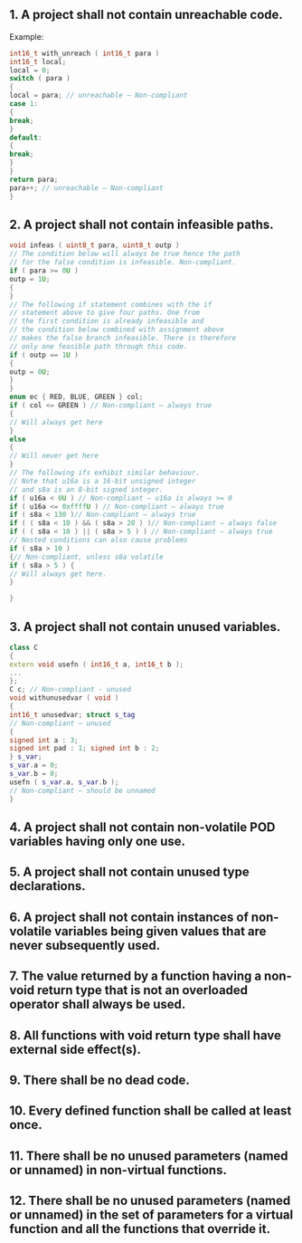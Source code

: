 
##  1. A project shall not contain unreachable code. 
Example:
```cpp
int16_t with_unreach ( int16_t para )
int16_t local;
local = 0;
switch ( para )
{
local = para; // unreachable – Non-compliant
case 1:
{
break;
}
default:
{
break;
}
}
return para;
para++; // unreachable – Non-compliant
}
```
##  2. A project shall not contain infeasible paths.
```cpp
void infeas ( uint8_t para, uint8_t outp )
// The condition below will always be true hence the path
// for the false condition is infeasible. Non-compliant.
if ( para >= 0U )
outp = 1U;
{
}
// The following if statement combines with the if
// statement above to give four paths. One from
// the first condition is already infeasible and
// the condition below combined with assignment above
// makes the false branch infeasible. There is therefore
// only one feasible path through this code.
if ( outp == 1U )
{
outp = 0U;
}
}
enum ec { RED, BLUE, GREEN } col;
if ( col <= GREEN ) // Non-compliant – always true
{
// Will always get here
}
else
{
// Will never get here
}
// The following ifs exhibit similar behaviour.
// Note that u16a is a 16-bit unsigned integer
// and s8a is an 8-bit signed integer.
if ( u16a < 0U ) // Non-compliant – u16a is always >= 0
if ( u16a <= 0xffffU ) // Non-compliant – always true
if ( s8a < 130 )// Non-compliant – always true
if ( ( s8a < 10 ) && ( s8a > 20 ) )// Non-compliant – always false
if ( ( s8a < 10 ) || ( s8a > 5 ) ) // Non-compliant – always true
// Nested conditions can also cause problems
if ( s8a > 10 )
{// Non-compliant, unless s8a volatile
if ( s8a > 5 ) {
// Will always get here.
}

}
````
##  3. A project shall not contain unused variables.
```cpp
class C
{
extern void usefn ( int16_t a, int16_t b );
...
};
C c; // Non-compliant - unused
void withunusedvar ( void )
{
int16_t unusedvar; struct s_tag
// Non-compliant – unused
{
signed int a : 3;
signed int pad : 1; signed int b : 2;
} s_var;
s_var.a = 0;
s_var.b = 0;
usefn ( s_var.a, s_var.b );
// Non-compliant – should be unnamed
}
```
##  4. A project shall not contain non-volatile POD variables having only one use.
##  5. A project shall not contain unused type declarations.
##  6. A project shall not contain instances of non-volatile variables being given values that are never subsequently used.
##  7. The value returned by a function having a non-void return type that is not an overloaded operator shall always be used.
##  8. All functions with void return type shall have external side effect(s).
##  9. There shall be no dead code.
##  10. Every defined function shall be called at least once.
##  11. There shall be no unused parameters (named or unnamed) in non-virtual functions.
##  12. There shall be no unused parameters (named or unnamed) in the set of parameters for a virtual function and all the functions that override it.


